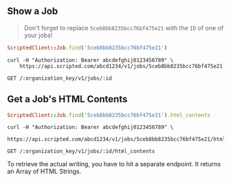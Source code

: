 ## Show a Job

> Don't forget to replace `5ceb8bb8235bcc76bf475e21` with the `ID` of one of your jobs!

```ruby
ScriptedClient::Job.find('5ceb8bb8235bcc76bf475e21')
```

```shell
curl -H "Authorization: Bearer abcdefghij0123456789" \
    https://api.scripted.com/abcd1234/v1/jobs/5ceb8bb8235bcc76bf475e21
```

`GET /:organization_key/v1/jobs/:id`

## Get a Job's HTML Contents

```ruby
ScriptedClient::Job.find('5ceb8bb8235bcc76bf475e21').html_contents
```

```shell
curl -H "Authorization: Bearer abcdefghij0123456789" \
    https://api.scripted.com/abcd1234/v1/jobs/5ceb8bb8235bcc76bf475e21/html_contents
```

`GET /:organization_key/v1/jobs/:id/html_contents`

To retrieve the actual writing, you have to hit a separate endpoint. It returns an Array of HTML Strings.
